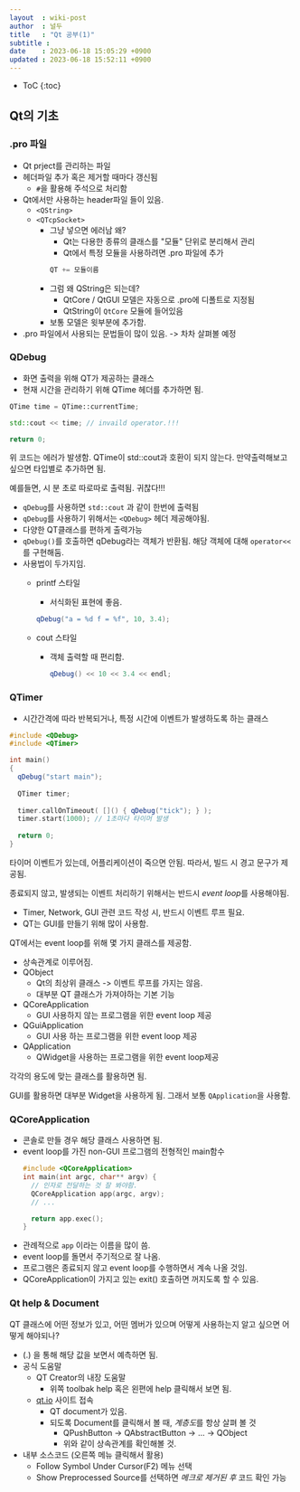 ```yaml
---
layout  : wiki-post
author  : 널두
title   : "Qt 공부(1)"
subtitle : 
date    : 2023-06-18 15:05:29 +0900
updated : 2023-06-18 15:52:11 +0900
---
```

* ToC
{:toc}

## Qt의 기초
### .pro 파일
* Qt prject를 관리하는 파일
* 헤더파일 추가 혹은 제거할 때마다 갱신됨
  * `#`을 활용해 주석으로 처리함
* Qt에서만 사용하는 header파일 들이 있음.
  * `<QString>`
  * `<QTcpSocket>`
    * 그냥 넣으면 에러남 왜?
      * Qt는 다용한 종류의 클래스를 "모듈" 단위로 분리해서 관리
      * Qt에서 특정 모듈을 사용하려면 .pro 파일에 추가
      ```cpp
      QT += 모듈이름
      ```
    * 그럼 왜 QString은 되는데?
      * QtCore / QtGUI 모델은 자동으로 .pro에 디폴트로 지정됨
      * QtString이 `QtCore` 모듈에 들어있음
    * 보통 모델은 윗부분에 추가함.
* .pro 파일에서 사용되는 문법들이 많이 있음. -> 차차 살펴볼 예정

### QDebug
* 화면 출력을 위해 QT가 제공하는 클래스
* 현재 시간을 관리하기 위해 QTime 헤더를 추가하면 됨.

```cpp
QTime time = QTime::currentTime;

std::cout << time; // invaild operator.!!!

return 0;
```

위 코드는 에러가 발생함. QTime이 std::cout과 호환이 되지 않는다. 만약출력해보고 싶으면 타입별로 추가하면 됨.

예를들면, 시 분 초로 따로따로 출력됨. 귀찮다!!!

* `qDebug`를 사용하면 `std::cout` 과 같이 한번에 출력됨
* `qDebug`를 사용하기 위해서는 `<QDebug>` 헤더 제공해야됨.
* 다양한 QT클래스를 편하게 출력가능
* `qDebug()`를 호출하면 qDebug라는 객체가 반환됨. 해당 객체에 대해 `operator<<`를 구현해둠.
* 사용법이 두가지임.
  * printf 스타일
    * 서식화된 표현에 좋음.
    
    ```cpp
    qDebug("a = %d f = %f", 10, 3.4);
    ```
    
  * cout 스타일
    * 객체 출력할 때 편리함.
    
      ```cpp
      qDebug() << 10 << 3.4 << endl;
      ```

### QTimer
* 시간간격에 따라 반복되거나, 특정 시간에 이벤트가 발생하도록 하는 클래스

```cpp
#include <QDebug>
#include <QTimer>

int main()
{
  qDebug("start main");
  
  QTimer timer;
  
  timer.callOnTimeout( []() { qDebug("tick"); } );
  timer.start(1000); // 1초마다 타이머 발생
  
  return 0;
}
```
타이머 이벤트가 있는데, 어플리케이션이 죽으면 안됨. 따라서, 빌드 시 경고 문구가 제공됨.

종료되지 않고, 발생되는 이벤트 처리하기 위해서는 반드시 *event loop*를 사용해야됨.
* Timer, Network, GUI 관련 코드 작성 시, 반드시 이벤트 루프 필요.
* QT는 GUI를 만들기 위해 많이 사용함.

QT에서는 event loop를 위해 몇 가지 클래스를 제공함.
* 상속관계로 이루어짐.
* QObject
  * Qt의 최상위 클래스 -> 이벤트 루프를 가지는 않음.
  * 대부분 QT 클래스가 가져야하는 기본 기능
* QCoreApplication
  * GUI 사용하지 않는 프로그램을 위한 event loop 제공
* QGuiApplication
  * GUI 사용 하는 프로그램을 위한 event loop 제공
* QApplication
  * QWidget을 사용하는 프로그램을 위한 event loop제공

각각의 용도에 맞는 클래스를 활용하면 됨.

GUI를 활용하면 대부분 Widget을 사용하게 됨. 그래서 보통 `QApplication`을 사용함.

### QCoreApplication
* 콘솔로 만들 경우 해당 클래스 사용하면 됨.
* event loop를 가진 non-GUI 프로그램의 전형적인 main함수
  ```cpp
  #include <QCoreApplication>
  int main(int argc, char** argv) {
    // 인자로 전달하는 것 잘 봐야함.
    QCoreApplication app(argc, argv);
    // ...
  
    return app.exec();
  }
  ```
* 관례적으로 `app` 이라는 이름을 많이 씀.
* event loop를 돌면서 주기적으로 잘 나옴.
* 프로그램은 종료되지 않고 event loop를 수행하면서 계속 나올 것임.
* QCoreApplication이 가지고 있는 exit() 호출하면 꺼지도록 할 수 있음.

### Qt help & Document
QT 클래스에 어떤 정보가 있고, 어떤 멤버가 있으며 어떻게 사용하는지 알고 싶으면 어떻게 해야되나?

* (.) 을 통해 해당 값을 보면서 예측하면 됨.
* 공식 도움말
  * QT Creator의 내장 도움말
    * 위쪽 toolbak help 혹은 왼편에 help 클릭해서 보면 됨.
  * [qt.io](http://qt.io) 사이트 접속
    * QT document가 있음.
    * 되도록 Document를 클릭해서 볼 때, *계층도*를 항상 살펴 볼 것
      * QPushButton -> QAbstractButton -> ... -> QObject
      * 위와 같이 상속관계를 확인해볼 것.
* 내부 소스코드 (오른쪽 메뉴 클릭해서 활용)
  * Follow Symbol Under Cursor(F2) 메뉴 선택
  * Show Preprocessed Source를 선택하면 *메크로 제거된 후* 코드 확인 가능
